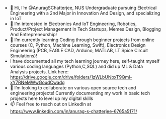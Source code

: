 - 👋 Hi, I’m @AnuragSChatterjee, NUS Undergraduate pursuing Electrical Engineering with a 2nd Major in Innovation And Design, and specializing in IoT
- 👀 I’m interested in Electronics And IoT Engineering, Robotics, Product/Project Management In Tech Startups, Memes Design, Blogging And Entrepreneurship!
- 🌱 I’m currently learning Coding through beginner projects from online courses (C, Python, Machine Learning, Swift), Electronics Design Engineering (PCB, EAGLE CAD, Arduino, MATLAB, LT Spice Circuit Simulations)!
- I have documented all my tech learning journey here, self-taught myself various coding languages (Python,C,SQL) and did up ML & Data Analysis projects. Link here: https://drive.google.com/drive/folders/1zWLbUNbxT9Qml-xY7RNeMWwGoudCwadg
- 💞️ I’m looking to collaborate on various open source tech and engineering projects! Currently documenting my work in basic tech projects here to level up my digital skills
- 📫 Feel free to reach out on LinkedIn at https://www.linkedin.com/in/anurag-s-chatterjee-6765a5171/

<!---
AnuragSChatterjee/AnuragSChatterjee is a ✨ special ✨ repository because its `README.md` (this file) appears on your GitHub profile.
You can click the Preview link to take a look at your changes.
--->
